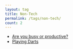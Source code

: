 ```yaml
---
layout: tag
title: Non-Tech
permalink: /tags/non-tech/
count: 2
---
```


- [Are you busy or productive?](http://lasseschultebraucks.com/non-tech/are-you-busy-or-productive.html)
- [Playing Darts](http://lasseschultebraucks.com/non-tech/darts/playing-darts.html)
